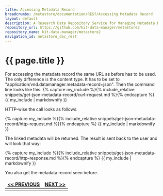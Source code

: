 ```yaml
---
title: Accessing Metadata Record
breadcrumbs: /metastore/documentation/REST/Accessing Metadata Record
layout: default
description: A Research Data Repository Service for Managing Metadata Documents based on JSON or XML.
repository_url: https://github.com/kit-data-manager/metastore2
repository_name: kit-data-manager/metastore2
navigation_id: metastore_doc_rest
---
```


# {{ page.title }}

For accessing the metadata record the same URL as before has to be used.
The only difference is the content type. It has to be set to "application/vnd.datamanager.metadata-record+json".
Then the command line looks like this:
{% capture my_include %}{% include_relative snippets/get-json-metadata-record/curl-request.md %}{% endcapture %}
{{ my_include | markdownify }}

HTTP-wise the call looks as follows: 

{% capture my_include %}{% include_relative snippets/get-json-metadata-record/http-request.md %}{% endcapture %}
{{ my_include | markdownify }}

The linked metadata will be returned. The result is sent back to the user and will look that way:

{% capture my_include %}{% include_relative snippets/get-json-metadata-record/http-response.md %}{% endcapture %}
{{ my_include | markdownify }}

You also get the metadata record seen before.


<style>
td, th {
   border: none!important;
}
</style>
|[<< PREVIOUS](get-metadata-document.html)| [NEXT >>](update-metadata-record.html) |
|:----|----:|
| | |

